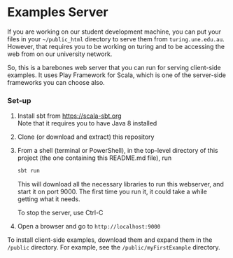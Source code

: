 # Examples Server

If you are working on our student development machine, you can put your files in your `~/public_html` directory to serve them from `turing.une.edu.au`.  
However, that requires you to be working on turing and to be accessing the web
from on our university network.

So, this is a barebones web server that you can run for serving client-side examples.
It uses Play Framework for Scala, which is one of the server-side frameworks you can choose also.

### Set-up

1. Install sbt from https://scala-sbt.org  
   Note that it requires you to have Java 8 installed

2. Clone (or download and extract) this repository

3. From a shell (terminal or PowerShell), in the top-level directory of this project (the one containing this README.md file), run  
     ```sh
     sbt run
     ```

   This will download all the necessary libraries to run this webserver, and start it on port 9000. The first time you run it, it could take a while getting what it needs.

   To stop the server, use Ctrl-C

4. Open a browser and go to `http://localhost:9000`

To install client-side examples, download them and expand them in the `/public` directory. For example, see the `/public/myFirstExample` directory.
